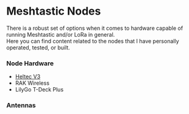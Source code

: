 # Meshtastic Nodes

There is a robust set of options when it comes to hardware capable of running Meshtastic and/or LoRa in general. </br>
Here you can find content related to the nodes that I have personally operated, tested, or built. </br>

### Node Hardware

- [Heltec V3](https://github.com/anthonymcwhite/Devious-Designs-HHL/tree/main/Hardware-General/Meshtastic/Nodes/HeltecV3)
- RAK Wireless
- LilyGo T-Deck Plus

### Antennas

